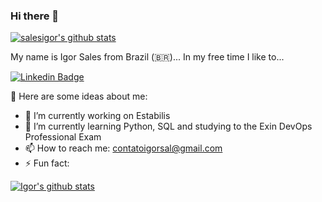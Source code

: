 ### Hi there 👋

[![salesigor's github stats](https://github-readme-stats.vercel.app/api?username=salesigor "![salesigor's github stats")](https://github.com/salesigor/github-readme-stats)

My name is Igor Sales from Brazil (🇧🇷)...
In my free time I like to...

[![Linkedin Badge](https://img.shields.io/badge/-LinkedIn-blue?style=flat-square&logo=Linkedin&logoColor=white&link=https://www.linkedin.com/in/salesigor)](https://www.linkedin.com/in/salesigor)

🧙 Here are some ideas about me:

- 🔭 I’m currently working on Estabilis
- 🌱 I’m currently learning Python, SQL and studying to the Exin DevOps Professional Exam
- 📫 How to reach me: contatoigorsal@gmail.com
- ⚡ Fun fact: 

[![Igor's github stats](https://github-readme-stats-one-bice.vercel.app/api?username=salesigor&theme=dark&include_all_commits=true&show_icons=true&count_private=true&role=OWNER,ORGANIZATION_MEMBER,COLLABORATOR&include_orgs=true)](https://github.com/salesigor)